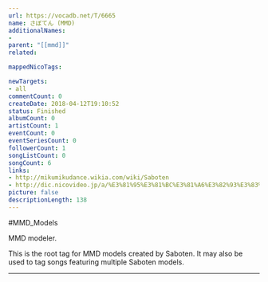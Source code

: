 ```yaml
---
url: https://vocadb.net/T/6665
name: さぼてん (MMD)
additionalNames: 
- 
parent: "[[mmd]]"
related:

mappedNicoTags:

newTargets:
- all
commentCount: 0
createDate: 2018-04-12T19:10:52
status: Finished
albumCount: 0
artistCount: 1
eventCount: 0
eventSeriesCount: 0
followerCount: 1
songListCount: 0
songCount: 6
links: 
- http://mikumikudance.wikia.com/wiki/Saboten
- http://dic.nicovideo.jp/a/%E3%81%95%E3%81%BC%E3%81%A6%E3%82%93%E3%83%A2%E3%83%87%E3%83%AB
picture: false
descriptionLength: 138
---
```


#MMD_Models

MMD modeler. 

This is the root tag for MMD models created by Saboten. It may also be used to tag songs featuring multiple Saboten models.

---


